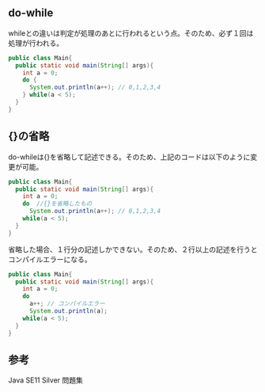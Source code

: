 ## do-while

whileとの違いは判定が処理のあとに行われるという点。そのため、必ず１回は処理が行われる。

```Java
public class Main{
  public static void main(String[] args){
    int a = 0;
    do {
      System.out.println(a++); // 0,1,2,3,4
    } while(a < 5);
  }
}
```

## {}の省略

do-whileは{}を省略して記述できる。そのため、上記のコードは以下のように変更が可能。

```Java
public class Main{
  public static void main(String[] args){
    int a = 0;
    do  //{}を省略したもの
      System.out.println(a++); // 0,1,2,3,4
    while(a < 5);
  }
}
```

省略した場合、１行分の記述しかできない。そのため、２行以上の記述を行うとコンパイルエラーになる。

```Java
public class Main{
  public static void main(String[] args){
    int a = 0;
    do
      a++; // コンパイルエラー
      System.out.println(a);
    while(a < 5);
  }
}
```

## 参考

Java SE11 Silver 問題集

